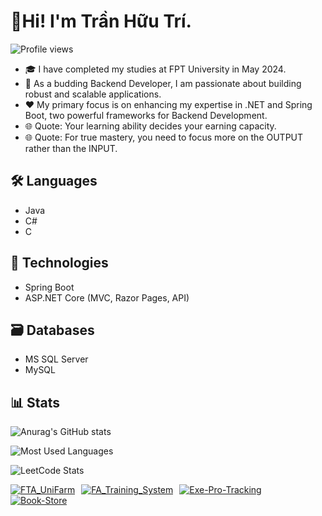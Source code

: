# 👋Hi! I'm Trần Hữu Trí. 
![Profile views](https://komarev.com/ghpvc/?username=HuuTri130401&color=brightgreen&style=flat)
- 🎓 I have completed my studies at FPT University in May 2024.
- 💪 As a budding Backend Developer, I am passionate about building robust and scalable applications. 
- ❤️ My primary focus is on enhancing my expertise in .NET and Spring Boot, two powerful frameworks for Backend Development.
- 🌐 Quote: Your learning ability decides your earning capacity.
- 🌐 Quote: For true mastery, you need to focus more on the OUTPUT rather than the INPUT.

## 🛠 Languages
- Java
- C#
- C

## 🧰 Technologies
- Spring Boot
- ASP.NET Core (MVC, Razor Pages, API)

## 🗃️️️ Databases
- MS SQL Server
- MySQL

## 📊 Stats
![Anurag's GitHub stats](https://github-readme-stats.vercel.app/api?username=HuuTri130401&theme=tokyonight&show_icons=true)

![Most Used Languages](https://github-readme-stats.vercel.app/api/top-langs/?username=HuuTri130401&layout=compact&theme=slateorange)

![LeetCode Stats](https://leetcard.jacoblin.cool/trith130401?theme=light&font=Baloo&ext=contest)

<!--[![Readme Card](https://github-readme-stats.vercel.app/api/pin/?username=HuuTri130401&repo=FTA_UniFarm&theme=swift)](https://github.com/HuuTri130401/FTA_UniFarm)-->

<!--[![Readme Card](https://github-readme-stats.vercel.app/api/pin/?username=HuuTri130401&repo=FTA_UniFarm&theme=vue)](https://github.com/HuuTri130401/FTA_UniFarm)-->


<div style="display: flex; flex-wrap: wrap;">
    <div style="margin-right: 10px;">
        <a href="https://github.com/HuuTri130401/FTA_UniFarm">
            <img src="https://github-readme-stats.vercel.app/api/pin/?username=HuuTri130401&repo=FTA_UniFarm&theme=react" alt="FTA_UniFarm">
        </a>
    </div>
    <div style="margin-right: 10px;">
        <a href="https://github.com/HuuTri130401/FA_Training_System">
            <img src="https://github-readme-stats.vercel.app/api/pin/?username=HuuTri130401&repo=FA_Training_System&theme=react" alt="FA_Training_System">
        </a>
    </div>
    <div style="margin-right: 10px;">
        <a href="https://github.com/HuuTri130401/Exe-Pro-Tracking">
            <img src="https://github-readme-stats.vercel.app/api/pin/?username=HuuTri130401&repo=Exe-Pro-Tracking&theme=react" alt="Exe-Pro-Tracking">
        </a>
    </div>
    <div style="margin-right: 10px;">
        <a href="https://github.com/HuuTri130401/Book-Store">
            <img src="https://github-readme-stats.vercel.app/api/pin/?username=HuuTri130401&repo=Book-Store&theme=react" alt="Book-Store">
        </a>
    </div>
</div>
